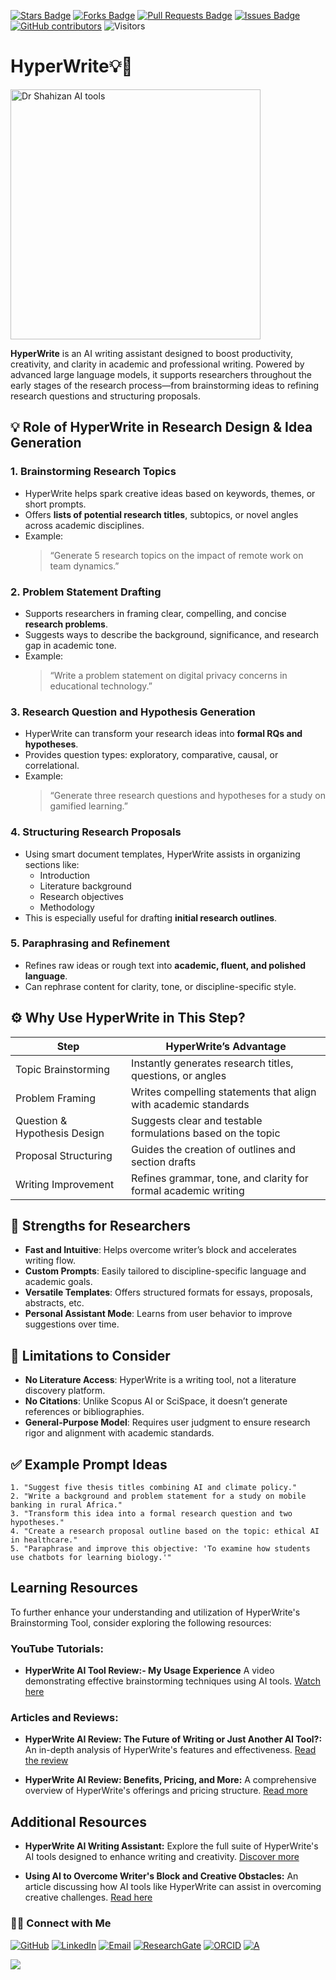 <a href="https://github.com/drshahizan/short-course/stargazers"><img src="https://img.shields.io/github/stars/drshahizan/short-course" alt="Stars Badge"/></a>
<a href="https://github.com/drshahizan/short-course/network/members"><img src="https://img.shields.io/github/forks/drshahizan/short-course" alt="Forks Badge"/></a>
<a href="https://github.com/drshahizan/short-course/pulls"><img src="https://img.shields.io/github/issues-pr/drshahizan/short-course" alt="Pull Requests Badge"/></a>
<a href="https://github.com/drshahizan/short-course"><img src="https://img.shields.io/github/issues/drshahizan/short-course" alt="Issues Badge"/></a>
<a href="https://github.com/drshahizan/short-course/graphs/contributors"><img alt="GitHub contributors" src="https://img.shields.io/github/contributors/drshahizan/short-course?color=2b9348"></a>
![Visitors](https://api.visitorbadge.io/api/visitors?path=https%3A%2F%2Fgithub.com%2Fdrshahizan%2Fshort-course&labelColor=%23d9e3f0&countColor=%23697689&style=flat)

# HyperWrite💡🧠


<a href="https://github.com/drshahizan/short-course/blob/main/workshop/25AIwriting">
 <img src="https://r2.onlinestool.com/blog-covers/1734622263542-pt5t78f70yn.jpg" alt="Dr Shahizan AI tools"  height="400">
</a>



**HyperWrite** is an AI writing assistant designed to boost productivity, creativity, and clarity in academic and professional writing. Powered by advanced large language models, it supports researchers throughout the early stages of the research process—from brainstorming ideas to refining research questions and structuring proposals.


## 💡 Role of HyperWrite in Research Design & Idea Generation

### 1. **Brainstorming Research Topics**
- HyperWrite helps spark creative ideas based on keywords, themes, or short prompts.
- Offers **lists of potential research titles**, subtopics, or novel angles across academic disciplines.
- Example:  
  > “Generate 5 research topics on the impact of remote work on team dynamics.”

### 2. **Problem Statement Drafting**
- Supports researchers in framing clear, compelling, and concise **research problems**.
- Suggests ways to describe the background, significance, and research gap in academic tone.
- Example:  
  > “Write a problem statement on digital privacy concerns in educational technology.”

### 3. **Research Question and Hypothesis Generation**
- HyperWrite can transform your research ideas into **formal RQs and hypotheses**.
- Provides question types: exploratory, comparative, causal, or correlational.
- Example:  
  > “Generate three research questions and hypotheses for a study on gamified learning.”

### 4. **Structuring Research Proposals**
- Using smart document templates, HyperWrite assists in organizing sections like:
  - Introduction
  - Literature background
  - Research objectives
  - Methodology
- This is especially useful for drafting **initial research outlines**.

### 5. **Paraphrasing and Refinement**
- Refines raw ideas or rough text into **academic, fluent, and polished language**.
- Can rephrase content for clarity, tone, or discipline-specific style.

## ⚙️ Why Use HyperWrite in This Step?

| Step                          | HyperWrite’s Advantage                                                  |
|-------------------------------|--------------------------------------------------------------------------|
| Topic Brainstorming           | Instantly generates research titles, questions, or angles                |
| Problem Framing               | Writes compelling statements that align with academic standards          |
| Question & Hypothesis Design  | Suggests clear and testable formulations based on the topic              |
| Proposal Structuring          | Guides the creation of outlines and section drafts                       |
| Writing Improvement           | Refines grammar, tone, and clarity for formal academic writing           |

## 🚀 Strengths for Researchers

- **Fast and Intuitive**: Helps overcome writer’s block and accelerates writing flow.
- **Custom Prompts**: Easily tailored to discipline-specific language and academic goals.
- **Versatile Templates**: Offers structured formats for essays, proposals, abstracts, etc.
- **Personal Assistant Mode**: Learns from user behavior to improve suggestions over time.

## 📌 Limitations to Consider

- **No Literature Access**: HyperWrite is a writing tool, not a literature discovery platform.
- **No Citations**: Unlike Scopus AI or SciSpace, it doesn’t generate references or bibliographies.
- **General-Purpose Model**: Requires user judgment to ensure research rigor and alignment with academic standards.

## ✅ Example Prompt Ideas

```text
1. "Suggest five thesis titles combining AI and climate policy."
2. "Write a background and problem statement for a study on mobile banking in rural Africa."
3. "Transform this idea into a formal research question and two hypotheses."
4. "Create a research proposal outline based on the topic: ethical AI in healthcare."
5. "Paraphrase and improve this objective: 'To examine how students use chatbots for learning biology.'"
```

## Learning Resources

To further enhance your understanding and utilization of HyperWrite's Brainstorming Tool, consider exploring the following resources:

### **YouTube Tutorials:**

- **HyperWrite AI Tool Review:- My Usage Experience** A video demonstrating effective brainstorming techniques using AI tools. [Watch here](https://youtu.be/ea6b1jf4tnc?si=pKzn12zXE8Vpm_qr)

### **Articles and Reviews:**

- **HyperWrite AI Review: The Future of Writing or Just Another AI Tool?:** An in-depth analysis of HyperWrite's features and effectiveness. [Read the review](https://www.akkio.com/post/hyperwrite-ai-review)

- **HyperWrite AI Review: Benefits, Pricing, and More:** A comprehensive overview of HyperWrite's offerings and pricing structure. [Read more](https://tripleareview.com/hyperwrite-ai/)

## Additional Resources

- **HyperWrite AI Writing Assistant:** Explore the full suite of HyperWrite's AI tools designed to enhance writing and creativity. [Discover more](https://hyperwriteai.com/)

- **Using AI to Overcome Writer's Block and Creative Obstacles:** An article discussing how AI tools like HyperWrite can assist in overcoming creative challenges. [Read here](https://hyperwriteai.com/blog/how-to-use-ai-to-overcome-writers-block-and-creative-obstacles)


### 🙌🏻 Connect with Me
<p align="left">
    <a href="https://github.com/drshahizan" target="_blank"><img alt="GitHub" src="https://img.shields.io/badge/-@drshahizan-181717?style=flat-square&logo=GitHub&logoColor=white"></a>
    <a href="https://www.linkedin.com/in/drshahizan" target="_blank"><img alt="LinkedIn" src="https://img.shields.io/badge/-drshahizan-blue?style=flat-square&logo=Linkedin&logoColor=white&link=https://www.linkedin.com/in/drshahizan/"></a>
    <a href="mailto:shahizan@utm.my" target="_blank"><img alt="Email" src="https://img.shields.io/badge/-shahizan@utm.my-c14438?style=flat-square&logo=Gmail&logoColor=white&link=mailto:shahizan@utm.my.com"></a>
    <a href="https://www.researchgate.net/profile/Mohd-Othman-28" target="_blank"><img alt="ResearchGate" src="https://img.shields.io/badge/-ResearchGate-00CCBB?style=flat-square&logo=ResearchGate&logoColor=white"></a>
    <a href="https://orcid.org/0000-0003-4261-1873" target="_blank"><img alt="ORCID" src="https://img.shields.io/badge/-ORCID-A6CE39?style=flat-square&logo=ORCID&logoColor=white"></a> 
 <a href="https://visitorbadge.io/status?path=https%3A%2F%2Fgithub.com%2Fdrshahizan" target="_blank"><img alt="A" src="https://api.visitorbadge.io/api/visitors?path=https%3A%2F%2Fgithub.com%2Fdrshahizan&labelColor=%23697689&countColor=%23555555&style=plastic"></a>
 
![](https://hit.yhype.me/github/profile?user_id=81284918)
</p>
